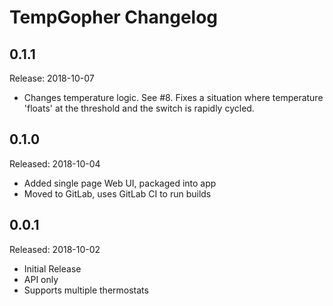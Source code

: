 # TempGopher Changelog

## 0.1.1

Release: 2018-10-07

* Changes temperature logic. See #8. Fixes a situation where temperature 'floats' at the threshold and the switch is rapidly cycled.

## 0.1.0

Released: 2018-10-04

* Added single page Web UI, packaged into app
* Moved to GitLab, uses GitLab CI to run builds

## 0.0.1

Released: 2018-10-02

* Initial Release
* API only
* Supports multiple thermostats
